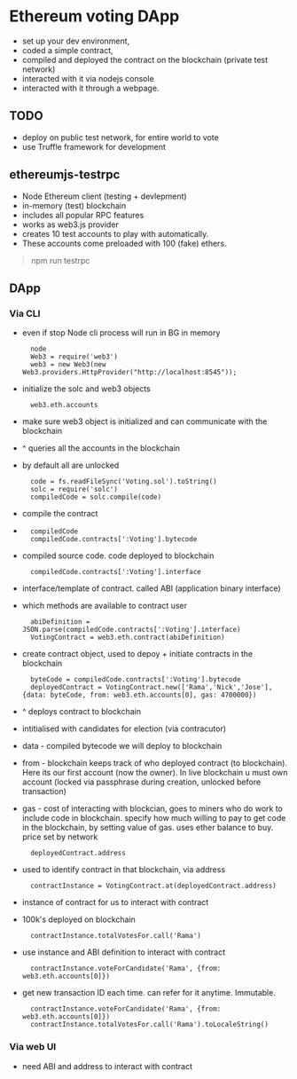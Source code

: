# Ethereum voting DApp

- set up your dev environment, 
- coded a simple contract, 
- compiled and deployed the contract on the blockchain (private test network)
- interacted with it via nodejs console 
- interacted with it through a webpage. 

## TODO

- deploy on public test network, for entire world to vote
- use Truffle framework for development

## ethereumjs-testrpc

- Node Ethereum client (testing + devlepment)
- in-memory (test) blockchain
- includes all popular RPC features
- works as web3.js provider
- creates 10 test accounts to play with automatically. 
- These accounts come preloaded with 100 (fake) ethers.

> npm run testrpc

## DApp

### Via CLI

- even if stop Node cli process will run in BG in memory

        node
        Web3 = require('web3')
        web3 = new Web3(new Web3.providers.HttpProvider("http://localhost:8545"));
- initialize the solc and web3 objects

        web3.eth.accounts
- make sure web3 object is initialized and can communicate with the blockchain
- ^ queries all the accounts in the blockchain
- by default all are unlocked

        code = fs.readFileSync('Voting.sol').toString()
        solc = require('solc')
        compiledCode = solc.compile(code)
- compile the contract
- 
        compiledCode
        compiledCode.contracts[':Voting'].bytecode
- compiled source code. code deployed to blockchain

        compiledCode.contracts[':Voting'].interface
- interface/template of contract. called ABI (application binary interface)
- which methods are available to contract user

        abiDefinition = JSON.parse(compiledCode.contracts[':Voting'].interface)
        VotingContract = web3.eth.contract(abiDefinition)
- create contract object, used to depoy + initiate contracts in the blockchain

        byteCode = compiledCode.contracts[':Voting'].bytecode
        deployedContract = VotingContract.new(['Rama','Nick','Jose'],{data: byteCode, from: web3.eth.accounts[0], gas: 4700000})

- ^ deploys contract to blockchain
- intitialised with candidates for election (via contracutor)
- data - compiled bytecode we will deploy to blockchain
- from - blockchain keeps track of who deployed contract (to blockchain). Here its our first account (now the owner). In live blockchain u must own account (locked via passphrase during creation, unlocked before transaction)
- gas - cost of interacting with blockcian, goes to miners who do work to include code in blockchain. specify how much willing to pay to get code in the blockchain, by setting value of gas. uses ether balance to buy. price set by network 
  
        deployedContract.address

- used to identify contract in that blockchain, via address

        contractInstance = VotingContract.at(deployedContract.address)
- instance of contract for us to interact with contract
- 100k's deployed on blockchain

        contractInstance.totalVotesFor.call('Rama')
- use instance and ABI definition to interact with contract

        contractInstance.voteForCandidate('Rama', {from: web3.eth.accounts[0]})
- get new transaction ID each time. can refer for it anytime. Immutable.

        contractInstance.voteForCandidate('Rama', {from: web3.eth.accounts[0]})
        contractInstance.totalVotesFor.call('Rama').toLocaleString()

### Via web UI

- need ABI and address to interact with contract